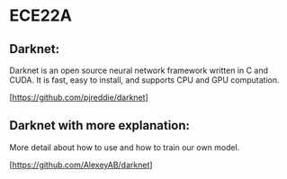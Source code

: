 # ECE22A

## Darknet:
Darknet is an open source neural network framework written in C and CUDA. It is fast, easy to install, and supports CPU and GPU computation.  

[https://github.com/pjreddie/darknet]

## Darknet with more explanation:
More detail about how to use and how to train our own model.

[https://github.com/AlexeyAB/darknet]